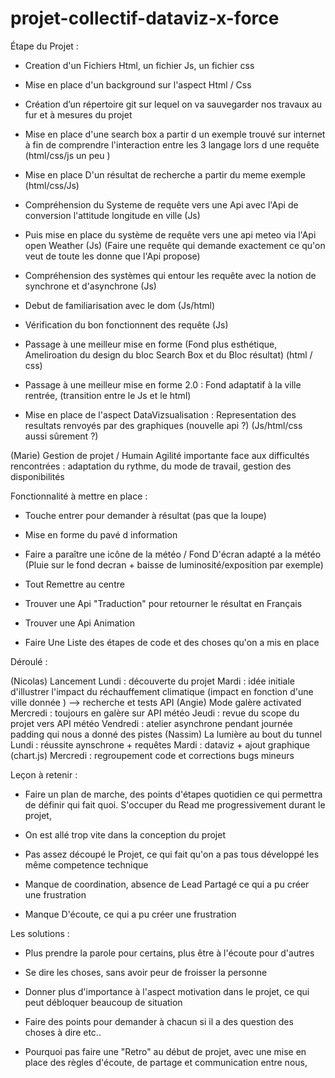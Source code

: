 # projet-collectif-dataviz-x-force

Étape du Projet : 

- Creation d'un Fichiers Html, un fichier Js, un fichier css 

- Mise en place d'un background sur l'aspect Html / Css 

- Création d’un répertoire git sur lequel on va sauvegarder nos travaux au fur et à mesures du projet 

- Mise en place d'une search box a partir d un exemple trouvé sur internet à fin de comprendre l'interaction entre les 3 langage lors d une requête (html/css/js un peu )

- Mise en place D'un résultat de recherche a partir du meme exemple (html/css/Js) 

- Compréhension du Systeme de requête vers une Api avec l'Api de conversion l'attitude longitude en ville (Js) 

- Puis mise en place du système de requête vers une api meteo via l'Api open Weather (Js) (Faire une requête qui demande exactement ce qu'on veut de toute les donne que l'Api propose) 

- Compréhension des systèmes qui entour les requête avec la notion de synchrone et d'asynchrone (Js)

- Debut de familiarisation avec le dom (Js/html) 

- Vérification du bon fonctionnent des requête (Js) 

- Passage à une meilleur mise en forme 
(Fond plus esthétique, Ameliroation du design du bloc Search Box et du Bloc résultat) (html / css) 

- Passage à une meilleur mise en forme 2.0 : Fond adaptatif à la ville rentrée, (transition entre le Js et le html) 

- Mise en place de l'aspect DataVizsualisation : Representation des resultats renvoyés par des graphiques 
(nouvelle api ?) 
(Js/html/css aussi sûrement ?) 

(Marie) Gestion de projet / Humain
Agilité importante face aux difficultés rencontrées : adaptation du rythme, du mode de travail, gestion des disponibilités


Fonctionnalité à mettre en place : 

- Touche entrer pour demander à résultat (pas que la loupe)
- Mise en forme du pavé d information 
- Faire a paraître une icône de la météo / Fond D'écran adapté a la météo 
(Pluie sur le fond decran + baisse de luminosité/exposition par exemple)

- Tout Remettre au centre 

- Trouver une Api "Traduction" pour retourner le résultat en Français

- Trouver une Api Animation

- Faire Une Liste des étapes de code et des choses qu'on a mis en place


Déroulé :

(Nicolas) Lancement
Lundi : découverte du projet
Mardi : idée initiale d'illustrer l'impact du réchauffement climatique (impact en fonction d'une ville donnée ) --> recherche et tests API
(Angie) Mode galère activated
Mercredi : toujours en galère sur API météo
Jeudi : revue du scope du projet vers API météo
Vendredi : atelier asynchrone pendant journée padding qui nous a donné des pistes
 (Nassim) La lumière au bout du tunnel
Lundi : réussite aynschrone + requêtes
Mardi : dataviz + ajout graphique (chart.js)
Mercredi : regroupement code et corrections bugs mineurs


Leçon à retenir : 

- Faire un plan de marche, des points d'étapes quotidien ce qui permettra de définir qui fait quoi. 
S'occuper du Read me progressivement durant le projet, 

- On est allé trop vite dans la conception du projet 

- Pas assez découpé le Projet, ce qui fait qu'on a pas tous développé les même competence technique 

- Manque de coordination, absence de Lead Partagé ce qui a pu créer une frustration 

- Manque D'écoute, ce qui a pu créer une frustration 


Les solutions : 

- Plus prendre la parole pour certains, plus être à l'écoute pour d'autres 

- Se dire les choses, sans avoir peur de froisser la personne 

- Donner plus d'importance à l'aspect motivation dans le projet, ce qui peut débloquer beaucoup de situation 

- Faire des points pour demander à chacun si il a des question des choses à dire etc.. 

- Pourquoi pas faire une "Retro" au début de projet, avec une mise en place des règles d'écoute, de partage et communication entre nous,

